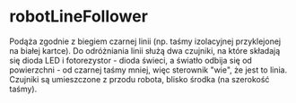 # robotLineFollower
Podąża zgodnie z biegiem czarnej linii (np. taśmy izolacyjnej przyklejonej na białej kartce).
Do odróżniania linii służą dwa czujniki, na które składają się dioda LED i fotorezystor - dioda świeci, a światło odbija się od powierzchni - od czarnej taśmy mniej, więc sterownik "wie", że jest to linia.
Czujniki są umieszczone z przodu robota, blisko środka (na szerokość taśmy).
